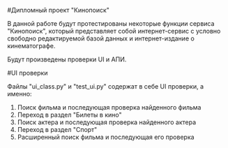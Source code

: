 #Дипломный проект "Кинопоиск"

В данной работе будут протестированы некоторые функции сервиса "Кинопоиск", который представляет собой интернет-сервис с условно свободно редактируемой базой данных и интернет-издание о кинематографе.

Будут произведены проверки UI и АПИ.

#UI проверки

Файлы "ui_class.py" и "test_ui.py" содержат в себе UI проверки, а именно:
1. Поиск фильма и последующая проверка найденного фильма
2. Переход в раздел "Билеты в кино"
3. Поиск актера и последующая проверка найденного актера
4. Переход в раздел "Спорт"
5. Расширенный поиск фильма и последующая его проверка

